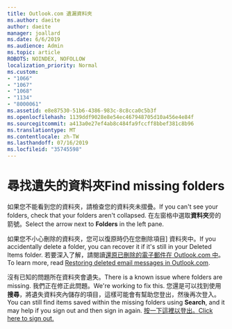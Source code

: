 ```yaml
---
title: Outlook.com 遺漏資料夾
ms.author: daeite
author: daeite
manager: joallard
ms.date: 6/6/2019
ms.audience: Admin
ms.topic: article
ROBOTS: NOINDEX, NOFOLLOW
localization_priority: Normal
ms.custom:
- "1066"
- "1067"
- "1068"
- "1134"
- "8000061"
ms.assetid: e8e87530-51b6-4386-983c-8c8cca0c5b3f
ms.openlocfilehash: 1139ddf9028e8e54ec467948705d10a456e4e84f
ms.sourcegitcommit: a413a0e27ef4ab8c484fa9fccff8bbef381c8b96
ms.translationtype: MT
ms.contentlocale: zh-TW
ms.lasthandoff: 07/16/2019
ms.locfileid: "35745598"
---
```

# <a name="find-missing-folders"></a><span data-ttu-id="ebbf9-102">尋找遺失的資料夾</span><span class="sxs-lookup"><span data-stu-id="ebbf9-102">Find missing folders</span></span>

<span data-ttu-id="ebbf9-103">如果您不能看到您的資料夾，請檢查您的資料夾未摺疊。</span><span class="sxs-lookup"><span data-stu-id="ebbf9-103">If you can't see your folders, check that your folders aren't collapsed.</span></span> <span data-ttu-id="ebbf9-104">在左窗格中選取**資料夾**旁的箭號。</span><span class="sxs-lookup"><span data-stu-id="ebbf9-104">Select the arrow next to **Folders** in the left pane.</span></span>
  
<span data-ttu-id="ebbf9-105">如果您不小心刪除的資料夾，您可以復原時仍在您刪除項目] 資料夾中。</span><span class="sxs-lookup"><span data-stu-id="ebbf9-105">If you accidentally delete a folder, you can recover it if it's still in your Deleted Items folder.</span></span> <span data-ttu-id="ebbf9-106">若要深入了解，請閱讀[還原已刪除的電子郵件在 Outlook.com 中](https://support.office.com/article/cf06ab1b-ae0b-418c-a4d9-4e895f83ed50?wt.mc_id=Office_Outlook_com_Alchemy)。</span><span class="sxs-lookup"><span data-stu-id="ebbf9-106">To learn more, read [Restoring deleted email messages in Outlook.com](https://support.office.com/article/cf06ab1b-ae0b-418c-a4d9-4e895f83ed50?wt.mc_id=Office_Outlook_com_Alchemy).</span></span>
  
<span data-ttu-id="ebbf9-107">沒有已知的問題所在資料夾會遺失。</span><span class="sxs-lookup"><span data-stu-id="ebbf9-107">There is a known issue where folders are missing.</span></span> <span data-ttu-id="ebbf9-108">我們正在修正此問題。</span><span class="sxs-lookup"><span data-stu-id="ebbf9-108">We're working to fix this.</span></span> <span data-ttu-id="ebbf9-109">您還是可以找到使用**搜尋**，將遺失資料夾內儲存的項目，這樣可能會有幫助您登出，然後再次登入。</span><span class="sxs-lookup"><span data-stu-id="ebbf9-109">You can still find items saved within the missing folders using **Search**, and it may help if you sign out and then sign in again.</span></span> [<span data-ttu-id="ebbf9-110">按一下這裡以登出。</span><span class="sxs-lookup"><span data-stu-id="ebbf9-110">Click here to sign out.</span></span>](https://login.live.com/logout.srf)
